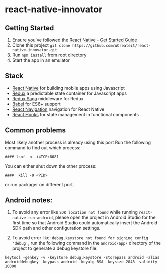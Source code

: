 # react-native-innovator

## Getting Started
1. Ensure you've followed the [React Native - Get Started Guide](https://reactnative.dev/docs/getting-started.html)
1. Clone this project `git clone https://github.com/uCreateit/react-native-innovator.git`
1. Run `npm install` from root directory
1. Start the app in an emulator

## Stack
- [React Native](https://facebook.github.io/react-native/) for building mobile apps using Javascript
- [Redux](https://redux.js.org/) a predictable state container for Javascript apps
- [Redux Saga](https://github.com/redux-saga/redux-saga) middleware for Redux
- [Babel](http://babeljs.io/) for ES6+ support
- [React Navigation](https://reactnavigation.org/) navigation for React Native
- [React Hooks](https://reactjs.org/docs/hooks-intro.html) for state management in functional components

## Common problems
  Most likely another process is already using this port
  Run the following command to find out which process:

    #### lsof -n -i4TCP:8081

  You can either shut down the other process:

    ####  kill -9 <PID>

  or run packager on different port.

## Android notes:

1. To avoid any error like ``SDK location not found`` while running ``react-native run-android``, please open the project in Android Studio for the first time so that Android Studio could automatically insert the Android SDK path and other configuration settings.

2. To avoid error like: ``debug.keystore not found for signing config 'debug'``, run the following command in the ``android/app/`` directory of the project to generate a debug keystore file:

``keytool -genkey -v -keystore debug.keystore -storepass android -alias androiddebugkey -keypass android -keyalg RSA -keysize 2048 -validity 10000``
